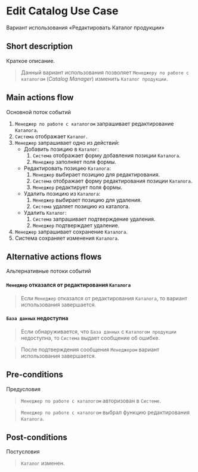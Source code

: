 # Edit Catalog Use Case
Вариант использования «Редактировать Каталог продукции»

## Short description 
Краткое описание.
> Данный вариант использования позволяет `Менеджеру по работе с каталогом` (*Catalog Manager*) изменить `Каталог продукции`.

## Main actions flow
Основной поток событий
1. `Менеджер по работе с каталогом` запрашивает редактирование `Каталога`.
2. `Система` отображает `Каталог`.
3. `Менеджер` запрашивает одно из действий:
    * Добавить позицию в `Каталог`:
      1. `Система` отображает форму добавления позиции `Каталога`.
      2. `Менеджер` заполняет поля формы.
    * Редактировать позицию `Каталога`:
      1. `Менеджер` выбирает позицию для редактирования.
      2. `Система` отображает форму редактирования позиции `Каталога`.
      3. `Менеджер` редактирует поля формы.
    * Удалить позицию из `Каталога`:
      1. `Менеджер` выбирает позицию для удаления.
      2. `Система` удаляет позицию из каталога.
    * Удалить `Каталог`:
      1. `Система` запрашивает подтверждение удаления.
      2. `Менеджер` подтверждает удаление.
4. `Менеджер` запрашивает сохранение `Каталога`.
5. Система сохраняет изменения `Каталога`.

## Alternative actions flows
Альтернативные потоки событий

#### `Менеджер` отказался от редактирования `Каталога`
> Если `Менеджер` отказался от редактирования `Каталога`, то вариант использования завершается.
 
#### `База данных` недоступна
> Если обнаруживается, что `База данных` с `Каталогом продукции` недоступна, то `Система` выдает сообщение об ошибке. 

> После подтверждения сообщения `Менеджером` вариант использования завершается.
 
## Pre-conditions
Предусловия
> `Менеджер по работе с каталогом` авторизован в `Системе`.

> `Менеджер по работе с каталогом` выбрал функцию редактирования `Каталога`.

## Post-conditions
Постусловия
> `Каталог` изменен.